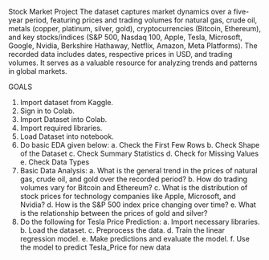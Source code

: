 Stock Market Project
The dataset captures market dynamics over a five-year period, featuring prices and trading
volumes for natural gas, crude oil, metals (copper, platinum, silver, gold), cryptocurrencies (Bitcoin,
Ethereum), and key stocks/indices (S&P 500, Nasdaq 100, Apple, Tesla, Microsoft, Google, Nvidia,
Berkshire Hathaway, Netflix, Amazon, Meta Platforms). The recorded data includes dates,
respective prices in USD, and trading volumes. It serves as a valuable resource for analyzing
trends and patterns in global markets.

GOALS
1. Import dataset from Kaggle.
2. Sign in to Colab.
3. Import Dataset into Colab.
4. Import required libraries.
5. Load Dataset into notebook.
6. Do basic EDA given below:
a. Check the First Few Rows
b. Check Shape of the Dataset
c. Check Summary Statistics
d. Check for Missing Values
e. Check Data Types
7. Basic Data Analysis:
a. What is the general trend in the prices of natural gas, crude oil, and gold over the
recorded period?
b. How do trading volumes vary for Bitcoin and Ethereum?
c. What is the distribution of stock prices for technology companies like Apple,
Microsoft, and Nvidia?
d. How is the S&P 500 index price changing over time?
e. What is the relationship between the prices of gold and silver?
8. Do the following for Tesla Price Prediction:
a. Import necessary libraries.
b. Load the dataset.
c. Preprocess the data.
d. Train the linear regression model.
e. Make predictions and evaluate the model.
f. Use the model to predict Tesla_Price for new data
